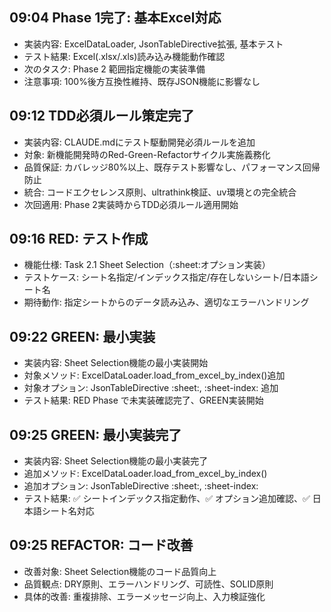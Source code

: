 ## 09:04 Phase 1完了: 基本Excel対応
- 実装内容: ExcelDataLoader, JsonTableDirective拡張, 基本テスト
- テスト結果: Excel(.xlsx/.xls)読み込み機能動作確認
- 次のタスク: Phase 2 範囲指定機能の実装準備
- 注意事項: 100%後方互換性維持、既存JSON機能に影響なし
## 09:12 TDD必須ルール策定完了
- 実装内容: CLAUDE.mdにテスト駆動開発必須ルールを追加
- 対象: 新機能開発時のRed-Green-Refactorサイクル実施義務化
- 品質保証: カバレッジ80%以上、既存テスト影響なし、パフォーマンス回帰防止
- 統合: コードエクセレンス原則、ultrathink検証、uv環境との完全統合
- 次回適用: Phase 2実装時からTDD必須ルール適用開始
## 09:16 RED: テスト作成
- 機能仕様: Task 2.1 Sheet Selection（:sheet:オプション実装）
- テストケース: シート名指定/インデックス指定/存在しないシート/日本語シート名
- 期待動作: 指定シートからのデータ読み込み、適切なエラーハンドリング
## 09:22 GREEN: 最小実装
- 実装内容: Sheet Selection機能の最小実装開始
- 対象メソッド: ExcelDataLoader.load_from_excel_by_index()追加
- 対象オプション: JsonTableDirective :sheet:, :sheet-index: 追加
- テスト結果: RED Phase で未実装確認完了、GREEN実装開始
## 09:25 GREEN: 最小実装完了
- 実装内容: Sheet Selection機能の最小実装完了
- 追加メソッド: ExcelDataLoader.load_from_excel_by_index()
- 追加オプション: JsonTableDirective :sheet:, :sheet-index:
- テスト結果: ✅ シートインデックス指定動作、✅ オプション追加確認、✅ 日本語シート名対応
## 09:25 REFACTOR: コード改善
- 改善対象: Sheet Selection機能のコード品質向上
- 品質観点: DRY原則、エラーハンドリング、可読性、SOLID原則
- 具体的改善: 重複排除、エラーメッセージ向上、入力検証強化
